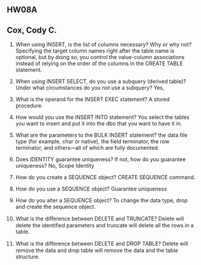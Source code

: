 ## HW08A
## Cox, Cody C.

1. When using INSERT, is the list of columns necessary? Why or why not?
Specifying the target column names right after the table name is optional, but by doing so, you control the value-column associations instead of relying on the order of the columns in the CREATE TABLE statement.

1. When using INSERT SELECT, do you use a subquery (derived table)? Under what circumstances do you not use a subquery?
Yes,
1. What is the operand for the INSERT EXEC statement?
A stored procedure.

1. How would you use the INSERT INTO statement?
You select the tables you want to insert and put it into the dbo that you want to have it in.

1. What are the parameters to the BULK INSERT statement?
 the data file type (for example, char or native), the field terminator, the row terminator, and others—all of which are fully documented.

1. Does IDENTITY guarantee uniqueness? If not, how do you guarantee uniqueness?
No, Scope Identity

1. How do you create a SEQUENCE object?
CREATE SEQUENCE command.

1. How do you use a SEQUENCE object?
Guarantee uniqueness

1. How do you alter a SEQUENCE object?
To change the data type, drop and create the sequence object.


1. What is the diﬀerence between DELETE and TRUNCATE?
Delete will delete the identified parameters and truncate will delete all the rows in a table.

1. What is the diﬀerence between DELETE and DROP TABLE?
Delete will remove the data and drop table will remove the data and the table structure.
